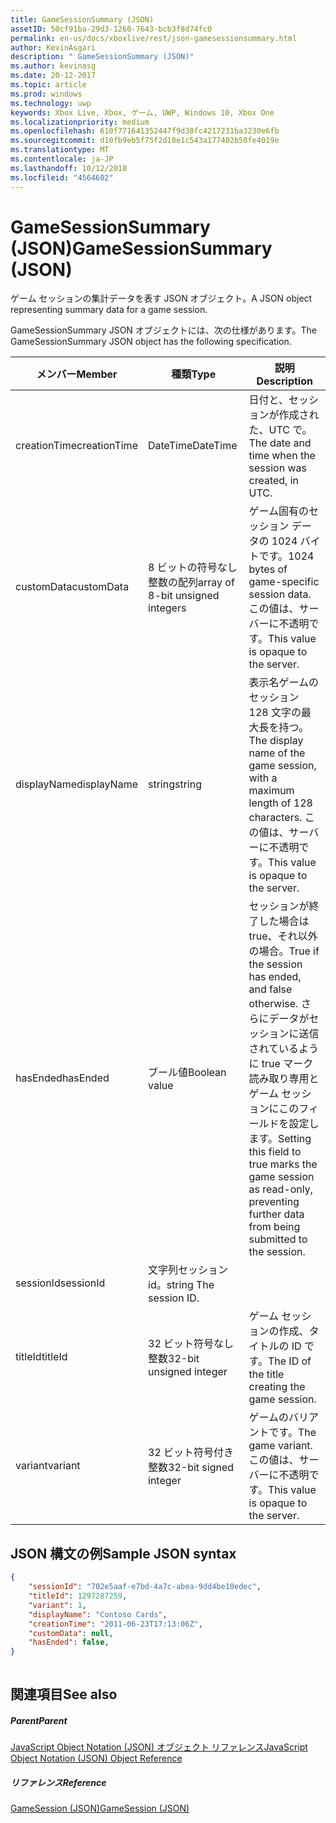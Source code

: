 ```yaml
---
title: GameSessionSummary (JSON)
assetID: 50cf91ba-29d3-1260-7643-bcb3f8d74fc0
permalink: en-us/docs/xboxlive/rest/json-gamesessionsummary.html
author: KevinAsgari
description: " GameSessionSummary (JSON)"
ms.author: kevinasg
ms.date: 20-12-2017
ms.topic: article
ms.prod: windows
ms.technology: uwp
keywords: Xbox Live, Xbox, ゲーム, UWP, Windows 10, Xbox One
ms.localizationpriority: medium
ms.openlocfilehash: 610f771641352447f9d38fc4217231ba3230e6fb
ms.sourcegitcommit: d10fb9eb5f75f2d10e1c543a177402b50fe4019e
ms.translationtype: MT
ms.contentlocale: ja-JP
ms.lasthandoff: 10/12/2018
ms.locfileid: "4564602"
---
```

# <a name="gamesessionsummary-json"></a><span data-ttu-id="068a9-104">GameSessionSummary (JSON)</span><span class="sxs-lookup"><span data-stu-id="068a9-104">GameSessionSummary (JSON)</span></span>
<span data-ttu-id="068a9-105">ゲーム セッションの集計データを表す JSON オブジェクト。</span><span class="sxs-lookup"><span data-stu-id="068a9-105">A JSON object representing summary data for a game session.</span></span> 
<a id="ID4EN"></a>

  
 
<span data-ttu-id="068a9-106">GameSessionSummary JSON オブジェクトには、次の仕様があります。</span><span class="sxs-lookup"><span data-stu-id="068a9-106">The GameSessionSummary JSON object has the following specification.</span></span>
 
| <span data-ttu-id="068a9-107">メンバー</span><span class="sxs-lookup"><span data-stu-id="068a9-107">Member</span></span>| <span data-ttu-id="068a9-108">種類</span><span class="sxs-lookup"><span data-stu-id="068a9-108">Type</span></span>| <span data-ttu-id="068a9-109">説明</span><span class="sxs-lookup"><span data-stu-id="068a9-109">Description</span></span>| 
| --- | --- | --- | 
| <span data-ttu-id="068a9-110">creationTime</span><span class="sxs-lookup"><span data-stu-id="068a9-110">creationTime</span></span>| <span data-ttu-id="068a9-111">DateTime</span><span class="sxs-lookup"><span data-stu-id="068a9-111">DateTime</span></span>| <span data-ttu-id="068a9-112">日付と、セッションが作成された、UTC で。</span><span class="sxs-lookup"><span data-stu-id="068a9-112">The date and time when the session was created, in UTC.</span></span> | 
| <span data-ttu-id="068a9-113">customData</span><span class="sxs-lookup"><span data-stu-id="068a9-113">customData</span></span>| <span data-ttu-id="068a9-114">8 ビットの符号なし整数の配列</span><span class="sxs-lookup"><span data-stu-id="068a9-114">array of 8-bit unsigned integers</span></span>| <span data-ttu-id="068a9-115">ゲーム固有のセッション データの 1024 バイトです。</span><span class="sxs-lookup"><span data-stu-id="068a9-115">1024 bytes of game-specific session data.</span></span> <span data-ttu-id="068a9-116">この値は、サーバーに不透明です。</span><span class="sxs-lookup"><span data-stu-id="068a9-116">This value is opaque to the server.</span></span> | 
| <span data-ttu-id="068a9-117">displayName</span><span class="sxs-lookup"><span data-stu-id="068a9-117">displayName</span></span>| <span data-ttu-id="068a9-118">string</span><span class="sxs-lookup"><span data-stu-id="068a9-118">string</span></span>| <span data-ttu-id="068a9-119">表示名ゲームのセッション 128 文字の最大長を持つ。</span><span class="sxs-lookup"><span data-stu-id="068a9-119">The display name of the game session, with a maximum length of 128 characters.</span></span> <span data-ttu-id="068a9-120">この値は、サーバーに不透明です。</span><span class="sxs-lookup"><span data-stu-id="068a9-120">This value is opaque to the server.</span></span> | 
| <span data-ttu-id="068a9-121">hasEnded</span><span class="sxs-lookup"><span data-stu-id="068a9-121">hasEnded</span></span>| <span data-ttu-id="068a9-122">ブール値</span><span class="sxs-lookup"><span data-stu-id="068a9-122">Boolean value</span></span>| <span data-ttu-id="068a9-123">セッションが終了した場合は true、それ以外の場合。</span><span class="sxs-lookup"><span data-stu-id="068a9-123">True if the session has ended, and false otherwise.</span></span> <span data-ttu-id="068a9-124">さらにデータがセッションに送信されているように true マーク読み取り専用とゲーム セッションにこのフィールドを設定します。</span><span class="sxs-lookup"><span data-stu-id="068a9-124">Setting this field to true marks the game session as read-only, preventing further data from being submitted to the session.</span></span> | 
| <span data-ttu-id="068a9-125">sessionId</span><span class="sxs-lookup"><span data-stu-id="068a9-125">sessionId</span></span>| <span data-ttu-id="068a9-126">文字列セッション id。</span><span class="sxs-lookup"><span data-stu-id="068a9-126">string The session ID.</span></span> | 
| <span data-ttu-id="068a9-127">titleId</span><span class="sxs-lookup"><span data-stu-id="068a9-127">titleId</span></span>| <span data-ttu-id="068a9-128">32 ビット符号なし整数</span><span class="sxs-lookup"><span data-stu-id="068a9-128">32-bit unsigned integer</span></span>| <span data-ttu-id="068a9-129">ゲーム セッションの作成、タイトルの ID です。</span><span class="sxs-lookup"><span data-stu-id="068a9-129">The ID of the title creating the game session.</span></span>| 
| <span data-ttu-id="068a9-130">variant</span><span class="sxs-lookup"><span data-stu-id="068a9-130">variant</span></span>| <span data-ttu-id="068a9-131">32 ビット符号付き整数</span><span class="sxs-lookup"><span data-stu-id="068a9-131">32-bit signed integer</span></span>| <span data-ttu-id="068a9-132">ゲームのバリアントです。</span><span class="sxs-lookup"><span data-stu-id="068a9-132">The game variant.</span></span> <span data-ttu-id="068a9-133">この値は、サーバーに不透明です。</span><span class="sxs-lookup"><span data-stu-id="068a9-133">This value is opaque to the server.</span></span>| 
  
<a id="ID4EID"></a>

 
## <a name="sample-json-syntax"></a><span data-ttu-id="068a9-134">JSON 構文の例</span><span class="sxs-lookup"><span data-stu-id="068a9-134">Sample JSON syntax</span></span>
 

```json
{
    "sessionId": "702e5aaf-e7bd-4a7c-abea-9dd4be10edec",
    "titleId": 1297287259,
    "variant": 1,
    "displayName": "Contoso Cards",
    "creationTime": "2011-06-23T17:13:06Z",
    "customData": null,
    "hasEnded": false,
}
    
```

  
<a id="ID4ERD"></a>

 
## <a name="see-also"></a><span data-ttu-id="068a9-135">関連項目</span><span class="sxs-lookup"><span data-stu-id="068a9-135">See also</span></span>
 
<a id="ID4ETD"></a>

 
##### <a name="parent"></a><span data-ttu-id="068a9-136">Parent</span><span class="sxs-lookup"><span data-stu-id="068a9-136">Parent</span></span> 

[<span data-ttu-id="068a9-137">JavaScript Object Notation (JSON) オブジェクト リファレンス</span><span class="sxs-lookup"><span data-stu-id="068a9-137">JavaScript Object Notation (JSON) Object Reference</span></span>](atoc-xboxlivews-reference-json.md)

  
<a id="ID4E4D"></a>

 
##### <a name="reference"></a><span data-ttu-id="068a9-138">リファレンス</span><span class="sxs-lookup"><span data-stu-id="068a9-138">Reference</span></span> 

[<span data-ttu-id="068a9-139">GameSession (JSON)</span><span class="sxs-lookup"><span data-stu-id="068a9-139">GameSession (JSON)</span></span>](json-gamesession.md)

   